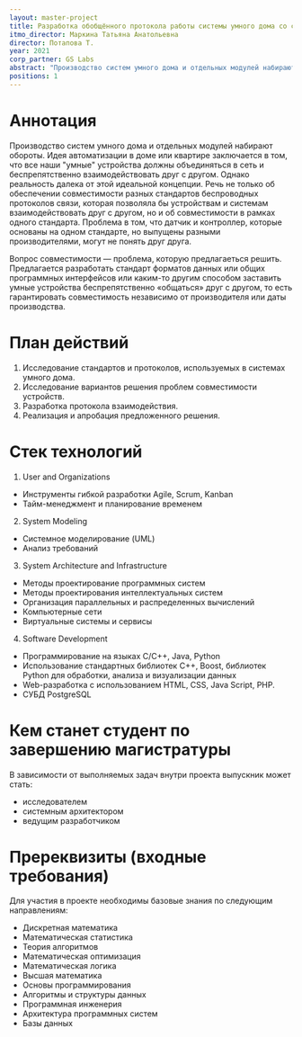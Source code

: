 ```yaml
---
layout: master-project
title: Разработка обобщённого протокола работы системы умного дома со сторонними устройствами
itmo_director: Маркина Татьяна Анатольевна
director: Потапова Т.
year: 2021
corp_partner: GS Labs
abstract: "Производство систем умного дома и отдельных модулей набирают обороты. Идея автоматизации в доме или квартире заключается в том, что все наши \"умные\" устройства должны объединяться в сеть и беспрепятственно взаимодействовать друг с другом. Однако реальность далека от этой идеальной концепции. Речь не только об обеспечении совместимости разных стандартов беспроводных протоколов связи, которая позволяла бы устройствам и системам взаимодействовать друг с другом, но и об совместимости в рамках одного стандарта. Проблема в том, что датчик и контроллер, которые основаны на одном стандарте, но выпущены разными производителями, могут не понять друг друга."
positions: 1
---
```


# Аннотация

Производство систем умного дома и отдельных модулей набирают обороты. Идея автоматизации в доме или квартире заключается в том, что все наши "умные" устройства должны объединяться в сеть и беспрепятственно взаимодействовать друг с другом. Однако реальность далека от этой идеальной концепции. Речь не только об обеспечении совместимости разных стандартов беспроводных протоколов связи, которая позволяла бы устройствам и системам взаимодействовать друг с другом, но и об совместимости в рамках одного стандарта. Проблема в том, что датчик и контроллер, которые основаны на одном стандарте, но выпущены разными производителями, могут не понять друг друга.

Вопрос совместимости — проблема, которую предлагаеться решить. Предлагается разработать стандарт форматов данных или общих программных интерфейсов или каким-то другим способом заставить умные устройства беспрепятственно «общаться» друг с другом, то есть гарантировать совместимость независимо от производителя или даты производства.

# План действий

1. Исследование стандартов и протоколов, используемых в системах умного дома.
2. Исследование вариантов решения проблем совместимости устройств.
3. Разработка протокола взаимодействия.
4. Реализация и апробация предложенного решения.

# Стек технологий

1. User and Organizations 
- Инструменты гибкой разработки Agile, Scrum, Kanban 
- Тайм-менеджмент и планирование временем

2. System Modeling 
- Системное моделирование (UML)
- Анализ требований 

3. System Architecture and Infrastructure 
- Методы проектирование программных систем 
- Методы проектирования интеллектуальных систем 
- Организация параллельных и распределенных вычислений 
- Компьютерные сети 
- Виртуальные системы и сервисы 

4. Software Development 
- Программирование на языках C/C++, Java, Python 
- Использование стандартных библиотек С++, Boost,  библиотек  Python для обработки, анализа и визуализации данных
- Web-разработка с использованием HTML, CSS, Java Script, PHP.
- СУБД PostgreSQL

# Кем станет студент по завершению магистратуры

В зависимости от выполняемых задач внутри проекта выпускник может стать:

* исследователем
* системным архитектором
* ведущим разработчиком

# Пререквизиты (входные требования)

Для участия в проекте необходимы базовые знания по следующим направлениям:

* Дискретная математика
* Математическая статистика
* Теория алгоритмов
* Математическая оптимизация
* Математическая логика
* Высшая математика
* Основы программирования
* Алгоритмы и структуры данных
* Программная инженерия
* Архитектура программных систем
* Базы данных